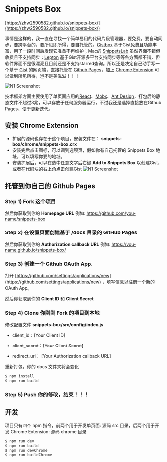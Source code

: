# Snippets Box
[https://zhw2590582.github.io/snippets-box/](https://zhw2590582.github.io/snippets-box/)

事情是这样的，我一直在寻找一个简单易用的代码片段管理器，要免费，要自动同步，要跨平台的，要所见即所得，要自托管的。[Gistbox](https://app.gistboxapp.com) 基于Gist免费且功能丰富，用了一段时间后发现它准备不再维护；Mac的 [SnippetsLab](http://www.renfei.org/snippets-lab/) 虽然界面不错但收费且不支持同步；[Lepton](https://github.com/hackjutsu/Lepton) 基于Gist开源多平台支持同步等等各方面都不错，但软件界面不是很漂亮且目前还是不支持starred查询。所以还是决定自己动手写一个基于 [Gist](https://gist.github.com/) 的网页端，直接托管在 [Github Pages](https://help.github.com/articles/configuring-a-publishing-source-for-github-pages/)，加上 [Chrome Extension](https://developer.chrome.com/extensions) 可以做到所见所得，岂不是美滋滋！！！

![N1 Screenshot](https://raw.githubusercontent.com/zhw2590582/snippets-box/master/screenshot/01.png)

技术框架方面主要使用了单页面应用的[React](https://github.com/facebook/react)、[Mobx](https://github.com/mobxjs/mobx)、[Ant Design](https://github.com/ant-design/ant-design)，打包后的静态文件不超过3兆，可以存放于任何服务器运行，不过我还是选择直接放在Github Pages，便于更新迭代。

## 安装 Chrome Extension
- 扩展的源码也存在于这个项目，安装文件在： **snippets-box/chrome/snippets-box.crx**
- 安装完后点击图标，可以调到选项页，假如你有自己托管的 Snippets Box 地址，可以填写你要的地址。
- 安装扩展后，可以在选中任意文字后右键 **Add to Snippets Box** 以创建Gist，或者在代码块的右上角点击创建Gist
![N1 Screenshot](https://raw.githubusercontent.com/zhw2590582/snippets-box/master/screenshot/02.png)

## 托管到你自己的 Github Pages

### Step 1) Fork 这个项目
然后你获取到你的 **Homepage URL** 例如: https://github.com/you-name/snippets-box

### Step 2) 在设置页面创建基于 /docs 目录的 GitHub Pages
然后你获取到你的 **Authorization callback URL** 例如: https://you-name.github.io/snippets-box/

### Step 3) 创建一个 Github OAuth App. 
打开 [https://github.com/settings/applications/new](https://github.com/settings/applications/new) ，填写信息以注册一个新的 OAuth App。

然后你获取到你的 **Client ID** 和 **Client Secret**

### Step 4) Clone 你刚刚 Fork 的项目到本地
修改配置文件 **snippets-box/src/config/index.js**

- client_id：[Your Client ID]

- client_secret：[Your Client Secret]

- redirect_uri： [Your Authorization callback URL]

重新打包，你的 docs 文件夹将会变化
```bash
$ npm install
$ npm run build
```

### Step 5) Push 你的修改，结束！！！

## 开发
项目只有四个 npm 指令，前两个用于开发单页面: 源码 src 目录，后两个用于开发 Chrome Extension: 源码 chrome 目录
```bash
$ npm run dev
$ npm run build
$ npm run devChrome
$ npm run buildChrome
```